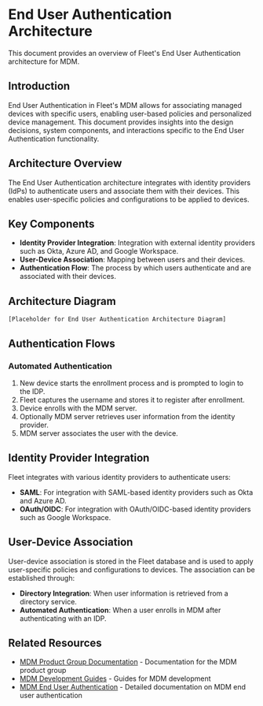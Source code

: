 # End User Authentication Architecture

This document provides an overview of Fleet's End User Authentication architecture for MDM.

## Introduction

End User Authentication in Fleet's MDM allows for associating managed devices with specific users, enabling user-based policies and personalized device management. This document provides insights into the design decisions, system components, and interactions specific to the End User Authentication functionality.

## Architecture Overview

The End User Authentication architecture integrates with identity providers (IdPs) to authenticate users and associate them with their devices. This enables user-specific policies and configurations to be applied to devices.

## Key Components

- **Identity Provider Integration**: Integration with external identity providers such as Okta, Azure AD, and Google Workspace.
- **User-Device Association**: Mapping between users and their devices.
- **Authentication Flow**: The process by which users authenticate and are associated with their devices.

## Architecture Diagram

```
[Placeholder for End User Authentication Architecture Diagram]
```

## Authentication Flows

### Automated Authentication

1. New device starts the enrollment process and is prompted to login to the IDP.
2. Fleet captures the username and stores it to register after enrollment.
3. Device enrolls with the MDM server.
4. Optionally MDM server retrieves user information from the identity provider.
5. MDM server associates the user with the device.

## Identity Provider Integration

Fleet integrates with various identity providers to authenticate users:

- **SAML**: For integration with SAML-based identity providers such as Okta and Azure AD.
- **OAuth/OIDC**: For integration with OAuth/OIDC-based identity providers such as Google Workspace.

## User-Device Association

User-device association is stored in the Fleet database and is used to apply user-specific policies and configurations to devices. The association can be established through:

- **Directory Integration**: When user information is retrieved from a directory service.
- **Automated Authentication**: When a user enrolls in MDM after authenticating with an IDP.

## Related Resources

- [MDM Product Group Documentation](../../product-groups/mdm/) - Documentation for the MDM product group
- [MDM Development Guides](../../guides/mdm/) - Guides for MDM development
- [MDM End User Authentication](../../product-groups/mdm/mdm-end-user-authentication.md) - Detailed documentation on MDM end user authentication